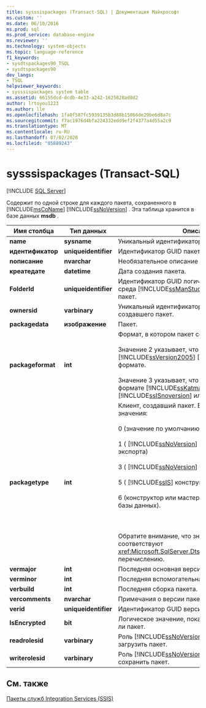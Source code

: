 ```yaml
---
title: sysssispackages (Transact-SQL) | Документация Майкрософт
ms.custom: ''
ms.date: 06/10/2016
ms.prod: sql
ms.prod_service: database-engine
ms.reviewer: ''
ms.technology: system-objects
ms.topic: language-reference
f1_keywords:
- sysdtspackages90_TSQL
- sysdtspackages90
dev_langs:
- TSQL
helpviewer_keywords:
- sysssispackages system table
ms.assetid: 66155dcd-dcdb-4e33-a242-1625828ad8d2
author: lrtoyou1223
ms.author: lle
ms.openlocfilehash: 1fa0f587fc5939135b3d88b15066de29be6d8a7c
ms.sourcegitcommit: f7ac1976d4bfa224332edd9ef2f4377a4d55a2c9
ms.translationtype: MT
ms.contentlocale: ru-RU
ms.lasthandoff: 07/02/2020
ms.locfileid: "85889243"
---
```

# <a name="sysssispackages-transact-sql"></a>sysssispackages (Transact-SQL)
[!INCLUDE [SQL Server](../../includes/applies-to-version/sqlserver.md)]

  Содержит по одной строке для каждого пакета, сохраненного в [!INCLUDE[msCoName](../../includes/msconame-md.md)] [!INCLUDE[ssNoVersion](../../includes/ssnoversion-md.md)] . Эта таблица хранится в базе данных **msdb** .  
  
  
|Имя столбца|Тип данных|Описание|  
|-----------------|---------------|-----------------|  
|**name**|**sysname**|Уникальный идентификатор пакета.|  
|**идентификатор**|**uniqueidentifier**|Идентификатор GUID пакета.|  
|**nописание**|**nvarchar**|Необязательное описание пакета.|  
|**креатедате**|**datetime**|Дата создания пакета.|  
|**FolderId**|**uniqueidentifier**|Идентификатор GUID логической папки, в которой среда [!INCLUDE[ssManStudioFull](../../includes/ssmanstudiofull-md.md)] содержит данный пакет.|  
|**ownersid**|**varbinary**|Уникальный идентификатор защиты пользователя, создавшего пакет.|  
|**packagedata**|**изображение**|Пакет.|  
|**packageformat**|**int**|Формат, в котором пакет сохранен:<br /><br /> Значение 2 указывает, что пакет сохранен в [!INCLUDE[ssVersion2005](../../includes/ssversion2005-md.md)] [!INCLUDE[ssISnoversion](../../includes/ssisnoversion-md.md)] формате.<br /><br /> Значение 3 указывает, что пакет сохранен в формате [!INCLUDE[ssKatmai](../../includes/sskatmai-md.md)] [!INCLUDE[ssISnoversion](../../includes/ssisnoversion-md.md)] или более поздней версии.|  
|**packagetype**|**int**|Клиент, создавший пакет. Возможны следующие значения:<br /><br /> 0 (значение по умолчанию);<br /><br /> 1 ( [!INCLUDE[ssNoVersion](../../includes/ssnoversion-md.md)] Мастер импорта и экспорта)<br /><br /> 3 ( [!INCLUDE[ssNoVersion](../../includes/ssnoversion-md.md)] репликация)<br /><br /> 5 ( [!INCLUDE[ssIS](../../includes/ssis-md.md)] конструктор)<br /><br /> 6 (конструктор или мастер планов обслуживания базы данных).<br /><br /> <br /><br /> Обратите внимание, что значения в этом столбце соответствуют <xref:Microsoft.SqlServer.Dts.Runtime.DTSPackageType> перечислению.|  
|**vermajor**|**int**|Последняя основная версия пакета.|  
|**verminor**|**int**|Последняя вспомогательная версия пакета.|  
|**verbuild**|**int**|Последняя сборка пакета.|  
|**vercomments**|**nvarchar**|Примечания о версии пакета.|  
|**verid**|**uniqueidentifier**|Идентификатор GUID версии пакета.|  
|**IsEncrypted**|**bit**|Логическое значение, показывающее, зашифрован ли пакет.|  
|**readrolesid**|**varbinary**|Роль [!INCLUDE[ssNoVersion](../../includes/ssnoversion-md.md)], которая может загрузить пакет.|  
|**writerolesid**|**varbinary**|Роль [!INCLUDE[ssNoVersion](../../includes/ssnoversion-md.md)], которая может сохранить пакет.|  
  
## <a name="see-also"></a>См. также  
 [Пакеты служб Integration Services (SSIS)](../../integration-services/integration-services-ssis-packages.md)  
  
  

